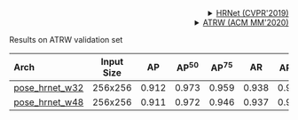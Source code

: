 <!-- [ALGORITHM] -->

<details>
<summary align="right"><a href="http://openaccess.thecvf.com/content_CVPR_2019/html/Sun_Deep_High-Resolution_Representation_Learning_for_Human_Pose_Estimation_CVPR_2019_paper.html">HRNet (CVPR'2019)</a></summary>

```bibtex
@inproceedings{sun2019deep,
  title={Deep high-resolution representation learning for human pose estimation},
  author={Sun, Ke and Xiao, Bin and Liu, Dong and Wang, Jingdong},
  booktitle={Proceedings of the IEEE conference on computer vision and pattern recognition},
  pages={5693--5703},
  year={2019}
}
```

</details>

<!-- [DATASET] -->

<details>
<summary align="right"><a href="https://arxiv.org/abs/1906.05586">ATRW (ACM MM'2020)</a></summary>

```bibtex
@inproceedings{li2020atrw,
  title={ATRW: A Benchmark for Amur Tiger Re-identification in the Wild},
  author={Li, Shuyuan and Li, Jianguo and Tang, Hanlin and Qian, Rui and Lin, Weiyao},
  booktitle={Proceedings of the 28th ACM International Conference on Multimedia},
  pages={2590--2598},
  year={2020}
}
```

</details>

Results on ATRW validation set

| Arch  | Input Size | AP | AP<sup>50</sup> | AP<sup>75</sup> | AR | AR<sup>50</sup> | ckpt | log |
| :-------------- | :-----------: | :------: | :------: | :------: | :------: | :------: |:------: |:------: |
| [pose_hrnet_w32](/configs/animal/2d_kpt_sview_rgb_img/topdown_heatmap/atrw/hrnet_w32_atrw_256x256.py)  | 256x256 | 0.912 | 0.973 | 0.959 | 0.938 | 0.985 | [ckpt](https://download.openmmlab.com/mmpose/animal/hrnet/hrnet_w32_atrw_256x256-f027f09a_20210414.pth) | [log](https://download.openmmlab.com/mmpose/animal/hrnet/hrnet_w32_atrw_256x256_20210414.log.json) |
| [pose_hrnet_w48](/configs/animal/2d_kpt_sview_rgb_img/topdown_heatmap/atrw/hrnet_w48_atrw_256x256.py)  | 256x256 | 0.911 | 0.972 | 0.946 | 0.937 | 0.985 | [ckpt](https://download.openmmlab.com/mmpose/animal/hrnet/hrnet_w48_atrw_256x256-ac088892_20210414.pth) | [log](https://download.openmmlab.com/mmpose/animal/hrnet/hrnet_w48_atrw_256x256_20210414.log.json) |
